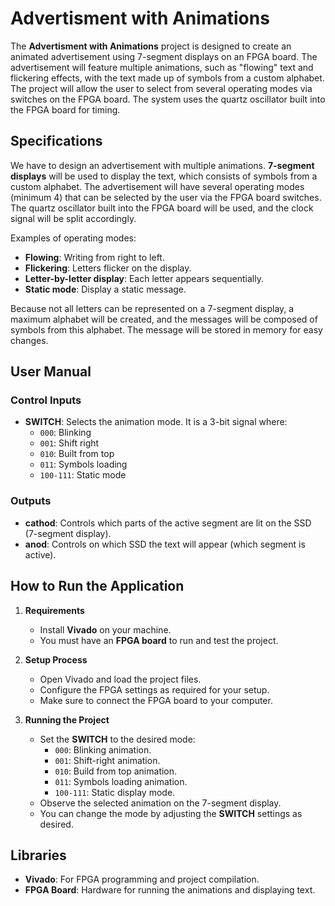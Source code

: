 # Advertisment with Animations

The **Advertisment with Animations** project is designed to create an animated advertisement using 7-segment displays on an FPGA board. The advertisement will feature multiple animations, such as "flowing" text and flickering effects, with the text made up of symbols from a custom alphabet. The project will allow the user to select from several operating modes via switches on the FPGA board. The system uses the quartz oscillator built into the FPGA board for timing.

## Specifications

We have to design an advertisement with multiple animations. **7-segment displays** will be used to display the text, which consists of symbols from a custom alphabet. The advertisement will have several operating modes (minimum 4) that can be selected by the user via the FPGA board switches. The quartz oscillator built into the FPGA board will be used, and the clock signal will be split accordingly.

Examples of operating modes:
- **Flowing**: Writing from right to left.
- **Flickering**: Letters flicker on the display.
- **Letter-by-letter display**: Each letter appears sequentially.
- **Static mode**: Display a static message.

Because not all letters can be represented on a 7-segment display, a maximum alphabet will be created, and the messages will be composed of symbols from this alphabet. The message will be stored in memory for easy changes.

## User Manual

### Control Inputs

- **SWITCH**: Selects the animation mode. It is a 3-bit signal where:
  - `000`: Blinking
  - `001`: Shift right
  - `010`: Built from top
  - `011`: Symbols loading
  - `100-111`: Static mode

### Outputs

- **cathod**: Controls which parts of the active segment are lit on the SSD (7-segment display).
- **anod**: Controls on which SSD the text will appear (which segment is active).

## How to Run the Application

1. **Requirements**
    - Install **Vivado** on your machine.
    - You must have an **FPGA board** to run and test the project.
    
2. **Setup Process**
    - Open Vivado and load the project files.
    - Configure the FPGA settings as required for your setup.
    - Make sure to connect the FPGA board to your computer.

3. **Running the Project**
    - Set the **SWITCH** to the desired mode:
      - `000`: Blinking animation.
      - `001`: Shift-right animation.
      - `010`: Build from top animation.
      - `011`: Symbols loading animation.
      - `100-111`: Static display mode.
    - Observe the selected animation on the 7-segment display.
    - You can change the mode by adjusting the **SWITCH** settings as desired.

## Libraries

- **Vivado**: For FPGA programming and project compilation.
- **FPGA Board**: Hardware for running the animations and displaying text.

